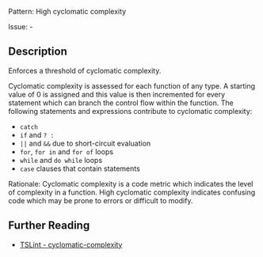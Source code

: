 Pattern: High cyclomatic complexity

Issue: -

## Description

Enforces a threshold of cyclomatic complexity.

Cyclomatic complexity is assessed for each function of any type. A starting value of 0 is assigned and this value is then incremented for every statement which can branch the control flow within the function. The following statements and expressions contribute to cyclomatic complexity:

  - `catch`
  - `if` and `? :`
  - `||` and `&&` due to short-circuit evaluation
  - `for`, `for in` and `for of` loops
  - `while` and `do while` loops
  - `case` clauses that contain statements
  
Rationale: Cyclomatic complexity is a code metric which indicates the level of complexity in a function. High cyclomatic complexity indicates confusing code which may be prone to errors or difficult to modify.

## Further Reading

* [TSLint - cyclomatic-complexity](https://palantir.github.io/tslint/rules/cyclomatic-complexity)